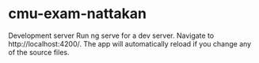 # cmu-exam-nattakan

Development server
Run ng serve for a dev server. Navigate to http://localhost:4200/. The app will automatically reload if you change any of the source files.


